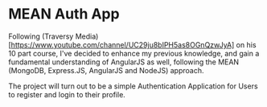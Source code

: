 # MEAN Auth App

Following (Traversy Media)[https://www.youtube.com/channel/UC29ju8bIPH5as8OGnQzwJyA] on his 10 part course, I've decided to enhance my previous knowledge, and gain a fundamental understanding of AngularJS as well, following the MEAN (MongoDB, Express.JS, AngularJS and NodeJS) approach.

The project will turn out to be a simple Authentication Application for Users to register and login to their profile.
